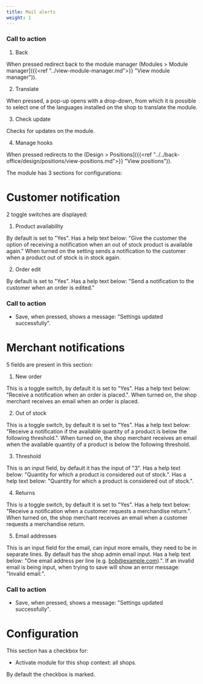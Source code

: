 ```yaml
---
title: Mail alerts
weight: 1
---
```


### Call to action

1) Back 

When pressed redirect back to the module manager (Modules > Module manager]({{<ref "../view-module-manager.md">}} "View module manager")).

2) Translate

When pressed, a pop-up opens with a drop-down, from which it is possible to select one of the languages installed on the shop to translate the module.

3) Check update

Checks for updates on the module.

4) Manage hooks

When pressed redirects to the (Design > Positions]({{<ref "../../back-office/design/positions/view-positions.md">}} "View positions")).

The module has 3 sections for configurations:

# Customer notification

2 toggle switches are displayed:

1) Product availability

By default is set to "Yes". Has a help text below: "Give the customer the option of receiving a notification when an out of stock product is available again."
When turned on the setting sends a notification to the customer when a product out of stock is in stock again.

2) Order edit

By default is set to "Yes". Has a help text below: "Send a notification to the customer when an order is edited."

### Call to action

 - Save, when pressed, shows a message: "Settings updated successfully".

# Merchant notifications

5 fields are present in this section:

1) New order

This is a toggle switch, by default it is set to "Yes". Has a help text below: "Receive a notification when an order is placed.".
When turned on, the shop merchant receives an email when an order is placed.

2) Out of stock

This is a toggle switch, by default it is set to "Yes". Has a help text below: "Receive a notification if the available quantity of a product is below the following threshold.".
When turned on, the shop merchant receives an email when the available quantity of a product is below the following threshold. 

3) Threshold

This is an input field, by default it has the input of "3". Has a help text below: "Quantity for which a product is considered out of stock.".
Has a help text below: "Quantity for which a product is considered out of stock.".

4) Returns

This is a toggle switch, by default it is set to "Yes". Has a help text below: "Receive a notification when a customer requests a merchandise return.".
When turned on, the shop merchant receives an email when a customer requests a merchandise return. 

5) Email addresses

This is an input field for the email, can input more emails, they need to be in separate lines. By default has the shop admin email input. Has a help text below: "One email address per line (e.g. bob@example.com).".
If an invalid email is being input, when trying to save will show an error message: "Invalid email:".

### Call to action

 - Save, when pressed, shows a message: "Settings updated successfully".

# Configuration

This section has a checkbox for:

 - Activate module for this shop context: all shops. 

By default the checkbox is marked.
